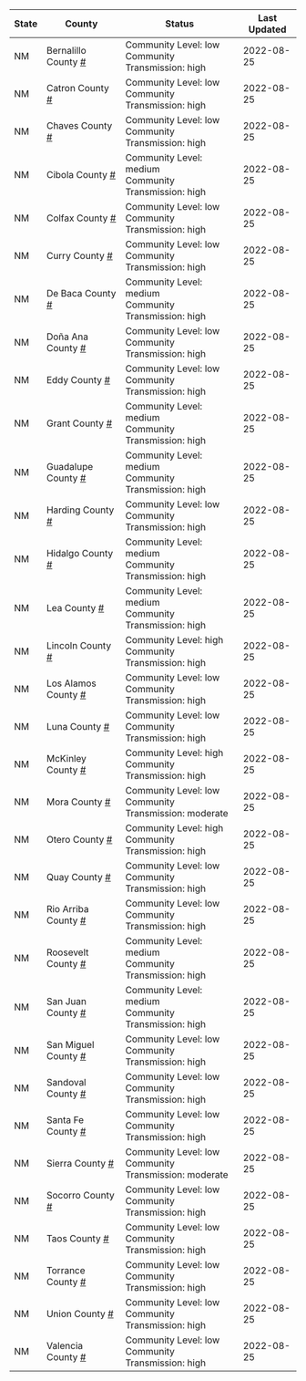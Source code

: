 State | County | Status | Last Updated
--- | --- | --- | --- 
NM | Bernalillo County <a href="#bernalillo_county">#</a> | <a name="bernalillo_county"></a>Community Level: low<br/>Community Transmission: high | 2022-08-25
NM | Catron County <a href="#catron_county">#</a> | <a name="catron_county"></a>Community Level: low<br/>Community Transmission: high | 2022-08-25
NM | Chaves County <a href="#chaves_county">#</a> | <a name="chaves_county"></a>Community Level: low<br/>Community Transmission: high | 2022-08-25
NM | Cibola County <a href="#cibola_county">#</a> | <a name="cibola_county"></a>Community Level: medium<br/>Community Transmission: high | 2022-08-25
NM | Colfax County <a href="#colfax_county">#</a> | <a name="colfax_county"></a>Community Level: low<br/>Community Transmission: high | 2022-08-25
NM | Curry County <a href="#curry_county">#</a> | <a name="curry_county"></a>Community Level: low<br/>Community Transmission: high | 2022-08-25
NM | De Baca County <a href="#de_baca_county">#</a> | <a name="de_baca_county"></a>Community Level: medium<br/>Community Transmission: high | 2022-08-25
NM | Doña Ana County <a href="#doña_ana_county">#</a> | <a name="doña_ana_county"></a>Community Level: low<br/>Community Transmission: high | 2022-08-25
NM | Eddy County <a href="#eddy_county">#</a> | <a name="eddy_county"></a>Community Level: low<br/>Community Transmission: high | 2022-08-25
NM | Grant County <a href="#grant_county">#</a> | <a name="grant_county"></a>Community Level: medium<br/>Community Transmission: high | 2022-08-25
NM | Guadalupe County <a href="#guadalupe_county">#</a> | <a name="guadalupe_county"></a>Community Level: medium<br/>Community Transmission: high | 2022-08-25
NM | Harding County <a href="#harding_county">#</a> | <a name="harding_county"></a>Community Level: low<br/>Community Transmission: high | 2022-08-25
NM | Hidalgo County <a href="#hidalgo_county">#</a> | <a name="hidalgo_county"></a>Community Level: medium<br/>Community Transmission: high | 2022-08-25
NM | Lea County <a href="#lea_county">#</a> | <a name="lea_county"></a>Community Level: medium<br/>Community Transmission: high | 2022-08-25
NM | Lincoln County <a href="#lincoln_county">#</a> | <a name="lincoln_county"></a>Community Level: high<br/>Community Transmission: high | 2022-08-25
NM | Los Alamos County <a href="#los_alamos_county">#</a> | <a name="los_alamos_county"></a>Community Level: low<br/>Community Transmission: high | 2022-08-25
NM | Luna County <a href="#luna_county">#</a> | <a name="luna_county"></a>Community Level: low<br/>Community Transmission: high | 2022-08-25
NM | McKinley County <a href="#mckinley_county">#</a> | <a name="mckinley_county"></a>Community Level: high<br/>Community Transmission: high | 2022-08-25
NM | Mora County <a href="#mora_county">#</a> | <a name="mora_county"></a>Community Level: low<br/>Community Transmission: moderate | 2022-08-25
NM | Otero County <a href="#otero_county">#</a> | <a name="otero_county"></a>Community Level: high<br/>Community Transmission: high | 2022-08-25
NM | Quay County <a href="#quay_county">#</a> | <a name="quay_county"></a>Community Level: low<br/>Community Transmission: high | 2022-08-25
NM | Rio Arriba County <a href="#rio_arriba_county">#</a> | <a name="rio_arriba_county"></a>Community Level: low<br/>Community Transmission: high | 2022-08-25
NM | Roosevelt County <a href="#roosevelt_county">#</a> | <a name="roosevelt_county"></a>Community Level: medium<br/>Community Transmission: high | 2022-08-25
NM | San Juan County <a href="#san_juan_county">#</a> | <a name="san_juan_county"></a>Community Level: medium<br/>Community Transmission: high | 2022-08-25
NM | San Miguel County <a href="#san_miguel_county">#</a> | <a name="san_miguel_county"></a>Community Level: low<br/>Community Transmission: high | 2022-08-25
NM | Sandoval County <a href="#sandoval_county">#</a> | <a name="sandoval_county"></a>Community Level: low<br/>Community Transmission: high | 2022-08-25
NM | Santa Fe County <a href="#santa_fe_county">#</a> | <a name="santa_fe_county"></a>Community Level: low<br/>Community Transmission: high | 2022-08-25
NM | Sierra County <a href="#sierra_county">#</a> | <a name="sierra_county"></a>Community Level: low<br/>Community Transmission: moderate | 2022-08-25
NM | Socorro County <a href="#socorro_county">#</a> | <a name="socorro_county"></a>Community Level: low<br/>Community Transmission: high | 2022-08-25
NM | Taos County <a href="#taos_county">#</a> | <a name="taos_county"></a>Community Level: low<br/>Community Transmission: high | 2022-08-25
NM | Torrance County <a href="#torrance_county">#</a> | <a name="torrance_county"></a>Community Level: low<br/>Community Transmission: high | 2022-08-25
NM | Union County <a href="#union_county">#</a> | <a name="union_county"></a>Community Level: low<br/>Community Transmission: high | 2022-08-25
NM | Valencia County <a href="#valencia_county">#</a> | <a name="valencia_county"></a>Community Level: low<br/>Community Transmission: high | 2022-08-25

